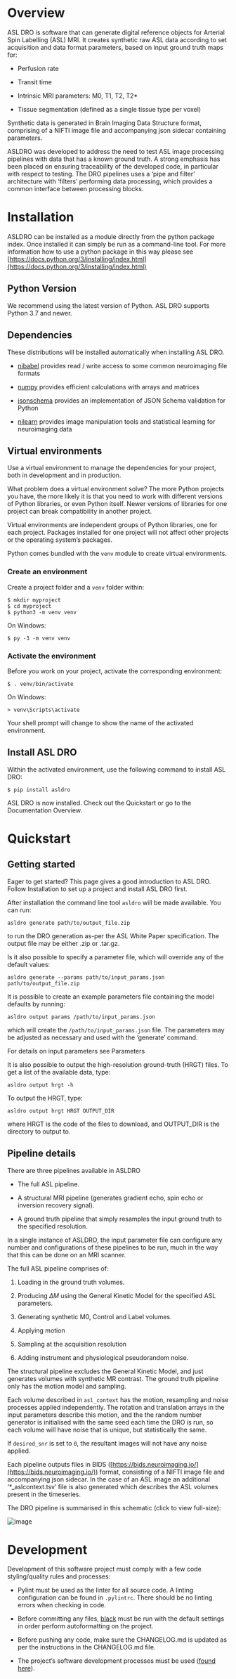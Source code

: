 # Overview

ASL DRO is software that can generate digital reference objects for Arterial Spin Labelling (ASL) MRI.
It creates synthetic raw ASL data according to set acquisition and data format parameters, based
on input ground truth maps for:


* Perfusion rate


* Transit time


* Intrinsic MRI parameters: M0, T1, T2, T2\*


* Tissue segmentation (defined as a single tissue type per voxel)

Synthetic data is generated in Brain Imaging Data Structure format, comprising of a NIFTI image file
and accompanying json sidecar containing parameters.

ASLDRO was developed to address the need to test ASL image processing pipelines with data that has
a known ground truth. A strong emphasis has been placed on ensuring traceability of the developed
code, in particular with respect to testing.  The DRO pipelines uses a ‘pipe and filter’ architecture
with ‘filters’ performing data processing, which provides a common interface between processing
blocks.

# Installation

ASLDRO can be installed as a module directly from the python package index.  Once installed it can
simply be run as a command-line tool.  For more information how to use a python package in this
way please see [https://docs.python.org/3/installing/index.html](https://docs.python.org/3/installing/index.html)

## Python Version

We recommend using the latest version of Python. ASL DRO supports Python
3.7 and newer.

## Dependencies

These distributions will be installed automatically when installing ASL DRO.


* [nibabel](https://nipy.org/nibabel/) provides read / write access to some common neuroimaging file formats


* [numpy](https://numpy.org/) provides efficient calculations with arrays and matrices


* [jsonschema](https://python-jsonschema.readthedocs.io/en/stable/) provides an implementation of JSON Schema validation for Python


* [nilearn](https://nipy.org/packages/nilearn/index.html) provides image manipulation tools and statistical learning for neuroimaging data

## Virtual environments

Use a virtual environment to manage the dependencies for your project, both in
development and in production.

What problem does a virtual environment solve? The more Python projects you
have, the more likely it is that you need to work with different versions of
Python libraries, or even Python itself. Newer versions of libraries for one
project can break compatibility in another project.

Virtual environments are independent groups of Python libraries, one for each
project. Packages installed for one project will not affect other projects or
the operating system’s packages.

Python comes bundled with the `venv` module to create virtual
environments.

### Create an environment

Create a project folder and a `venv` folder within:

```
$ mkdir myproject
$ cd myproject
$ python3 -m venv venv
```

On Windows:

```
$ py -3 -m venv venv
```

### Activate the environment

Before you work on your project, activate the corresponding environment:

```
$ . venv/bin/activate
```

On Windows:

```
> venv\Scripts\activate
```

Your shell prompt will change to show the name of the activated
environment.

## Install ASL DRO

Within the activated environment, use the following command to install
ASL DRO:

```
$ pip install asldro
```

ASL DRO is now installed. Check out the Quickstart or go to the
Documentation Overview.

# Quickstart

## Getting started

Eager to get started? This page gives a good introduction to ASL DRO.
Follow Installation to set up a project and install ASL DRO first.

After installation the command line tool `asldro` will be made available. You can run:

```
asldro generate path/to/output_file.zip
```

to run the DRO generation as-per the ASL White Paper specification. The output file may
be either .zip or .tar.gz.

Is it also possible to specify a parameter file, which will override any of the default values:

```
asldro generate --params path/to/input_params.json path/to/output_file.zip
```

It is possible to create an example parameters file containing the model defaults by running:

```
asldro output params /path/to/input_params.json
```

which will create the `/path/to/input_params.json` file. The parameters may be adjusted as
necessary and used with the ‘generate’ command.

For details on input parameters see Parameters

It is also possible to output the high-resolution ground-truth (HRGT) files.
To get a list of the available data, type:

```
asldro output hrgt -h
```

To output the HRGT, type:

```
asldro output hrgt HRGT OUTPUT_DIR
```

where HRGT is the code of the files to download, and OUTPUT_DIR is the directory to output to.

## Pipeline details

There are three pipelines available in ASLDRO


* The full ASL pipeline.


* A structural MRI pipeline (generates gradient echo, spin echo or inversion recovery signal).


* A ground truth pipeline that simply resamples the input ground truth to the specified resolution.

In a single instance of ASLDRO, the input parameter file can configure any number and configurations
of these pipelines to be run, much in the way that this can be done on an MRI scanner.

The full ASL pipeline comprises of:


1. Loading in the ground truth volumes.


2. Producing $\Delta M$ using the General Kinetic Model for the specified ASL parameters.


3. Generating synthetic M0, Control and Label volumes.


4. Applying motion


5. Sampling at the acquisition resolution


6. Adding instrument and physiological pseudorandom noise.

The structural pipeline excludes the General Kinetic Model, and just generates volumes with synthetic
MR contrast.  The ground truth pipeline only has the motion model and sampling.

Each volume described in `asl_context` has the motion, resampling and noise processes applied
independently. The rotation and translation arrays in the input parameters describe this motion, and
the the random number generator is initialised with the same seed each time the DRO is run, so each
volume will have noise that is unique, but statistically the same.

If `desired_snr` is set to `0`, the resultant images will not have any noise applied.

Each pipeline outputs files in BIDS ([https://bids.neuroimaging.io/](https://bids.neuroimaging.io/)) format, consisting of a NIFTI
image file and accompanying json sidecar. In the case of an ASL image an
additional ‘\*_aslcontext.tsv’ file is also generated which describes the ASL volumes
present in the timeseries.

The DRO pipeline is summarised in this schematic (click to view full-size):



![image](docs/images/asldro.png)

# Development

Development of this software project must comply with a few code styling/quality rules and processes:


* Pylint must be used as the linter for all source code. A linting configuration can be found in `.pylintrc`. There should be no linting errors when checking in code.


* Before committing any files, [black](https://black.readthedocs.io/en/stable/) must be run with the default settings in order perform autoformatting on the project.


* Before pushing any code, make sure the CHANGELOG.md is updated as per the instructions in the CHANGELOG.md file.


* The project’s software development processes must be used ([found here](https://confluence.goldstandardphantoms.com/display/AD/Software+development+processes)).

